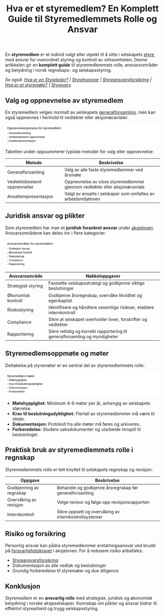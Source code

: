 ﻿---
title: "Hva er et styremedlem? En Komplett Guide til Styremedlemmets Rolle og Ansvar"
seoTitle: "Hva er et styremedlem? En Komplett Guide til Styremedlemmets Rolle og Ansvar"
description: 'En **styremedlem** er et individ valgt eller utpekt til å sitte i selskapets [styre](/blogs/regnskap/hva-er-styre "Hva er styre? Styrets rolle og oppgaver"), m...'
---

En **styremedlem** er et individ valgt eller utpekt til å sitte i selskapets [styre](/blogs/regnskap/hva-er-styre "Hva er styre? Styrets rolle og oppgaver"), med ansvar for overordnet styring og kontroll av virksomheten. Denne artikkelen gir en **komplett guide** til styremedlemmets rolle, ansvarsområder og betydning i norsk regnskaps- og selskapsstyring.

*Se også: [Hva er en Styreleder?](/blogs/regnskap/styreleder "Hva er Styreleder? Styrets Lederrolle i Norske Aksjeselskaper") | [Styrehonorar](/blogs/regnskap/styrehonorar "Hva er Styrehonorar? Guide til Styremedlemsvederlag") | [Styreansvarsforsikring](/blogs/regnskap/styreansvarsforsikring "Hva er Styreansvarsforsikring? Guide til Styremedlemsforsikring i Norge") | [Hva er et styremøte?](/blogs/regnskap/hva-er-et-styremote "Hva er et styremøte? Guide til Møter, Protokoller og Prosess") | [Styreverv](/blogs/regnskap/styreverv "Styreverv: Roller, Ansvar og Fordeler ved Styreverv i Norske Selskaper").*

## Valg og oppnevnelse av styremedlem

En styremedlem velges normalt av selskapets [generalforsamling](/blogs/regnskap/hva-er-general-forsamling "Hva er Generalforsamling? Ansvar og Prosess"), men kan også oppnevnes i henhold til vedtekter eller aksjonæravtaler.

![Oppnevnelsesprosess for styremedlem](styremedlem-valg.svg)

Tabellen under oppsummerer typiske metoder for valg eller oppnevnelse:

| Metode                   | Beskrivelse                                                                |
|--------------------------|----------------------------------------------------------------------------|
| Generalforsamling        | Valg av alle faste styremedlemmer ved årsmøte                              |
| Vedtektsbestemt oppnevnelse | Oppnevnelse av visse styremedlemmer gjennom vedtekter eller aksjonæravtale |
| Ansatterepresentasjon    | Valgt av ansatte i selskaper som omfattes av arbeidsmiljøloven             |

## Juridisk ansvar og plikter

Som styremedlem har man et **juridisk forankret ansvar** under [aksjeloven](/blogs/regnskap/hva-er-aksjeloven "Hva er Aksjeloven? Regler for Aksjeselskaper i Norge"). Ansvarsområdene kan deles inn i flere kategorier:

![Ansvarsområder for styremedlem](styremedlem-ansvar.svg)

| Ansvarsområde     | Nøkkeloppgaver                                                         |
|-------------------|------------------------------------------------------------------------|
| Strategisk styring| Fastsette selskapsstrategi og godkjenne viktige beslutninger           |
| Økonomisk kontroll| Godkjenne årsregnskap, overvåke likviditet og egenkapital               |
| Risikostyring     | Identifisere og håndtere vesentlige risikoer, etablere internkontroll   |
| Compliance        | Sikre at selskapet overholder lover, forskrifter og vedtekter           |
| Rapportering      | Sikre rettidig og korrekt rapportering til generalforsamling og myndigheter |

## Styremedlemsoppmøte og møter

Deltakelse på styremøter er en sentral del av styremedlemmets rolle:

![Styremedlem møter](styremedlem-mote.svg)

* **Møtehyppighet:** Minimum 4-6 møter per år, avhengig av selskapets størrelse.
* **Krav til beslutningsdyktighet:** Flertall av styremedlemmer må være til stede.
* **Dokumentasjon:** Protokoll fra alle møter må føres og arkiveres.
* **Forberedelse:** Studere saksdokumenter og utarbeide innspill til beslutninger.

## Praktisk bruk av styremedlemmets rolle i regnskap

Styremedlemmets rolle er tett knyttet til selskapets regnskap og revisjon:

| Oppgave                 | Beskrivelse                                            |
|-------------------------|--------------------------------------------------------|
| Godkjenning av regnskap | Behandle og godkjenne årsregnskap før generalforsamling |
| Overvåking av revisjon  | Velge revisor og følge opp revisjonsrapporten           |
| Internkontroll          | Sikre oppsett og overvåking av internkontrollsystemer   |

## Risiko og forsikring

Personlig ansvar kan pådra styremedlemmer erstatningsansvar ved brudd på [forsvarlighetskravet](/blogs/regnskap/hva-er-forsvarlighetskrav "Hva er Forsvarlighetskrav? Krav til Kapital og Likviditet") i aksjeloven. For å redusere risiko anbefales:

* [Styreansvarsforsikring](/blogs/regnskap/styreansvarsforsikring "Hva er Styreansvarsforsikring? Guide til Styremedlemsforsikring i Norge")
* Dokumentasjon av alle vedtak og beslutninger
* Grundig forberedelse til styremøter og due diligence

## Konklusjon

Styremedlem er en **ansvarlig rolle** med strategisk, juridisk og økonomisk betydning i norske aksjeselskaper. Kunnskap om plikter og ansvar bidrar til effektivt styrearbeid og trygg selskapsstyring.










